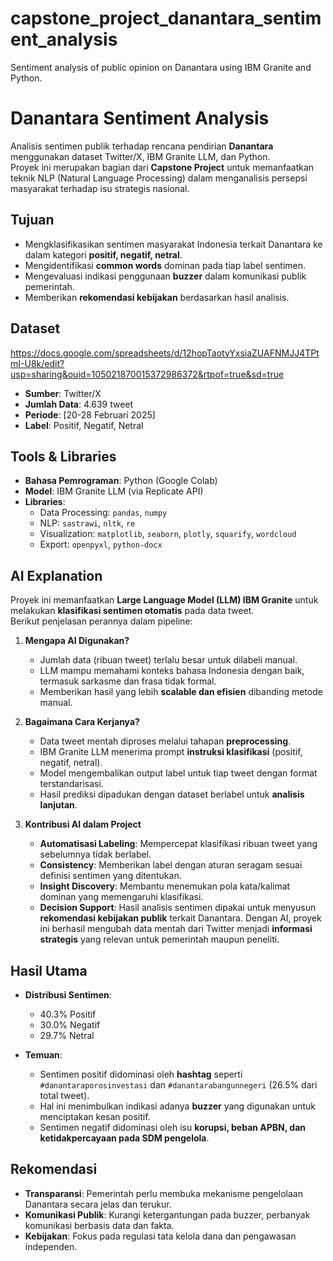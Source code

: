 # capstone_project_danantara_sentiment_analysis
Sentiment analysis of public opinion on Danantara using IBM Granite and Python.
# Danantara Sentiment Analysis

Analisis sentimen publik terhadap rencana pendirian **Danantara** menggunakan dataset Twitter/X, IBM Granite LLM, dan Python.  
Proyek ini merupakan bagian dari **Capstone Project** untuk memanfaatkan teknik NLP (Natural Language Processing) dalam menganalisis persepsi masyarakat terhadap isu strategis nasional.

## Tujuan
- Mengklasifikasikan sentimen masyarakat Indonesia terkait Danantara ke dalam kategori **positif, negatif, netral**.  
- Mengidentifikasi **common words** dominan pada tiap label sentimen.  
- Mengevaluasi indikasi penggunaan **buzzer** dalam komunikasi publik pemerintah.  
- Memberikan **rekomendasi kebijakan** berdasarkan hasil analisis.

## Dataset
https://docs.google.com/spreadsheets/d/12hopTaotyYxsiaZUAFNMJJ4TPtmI-U8k/edit?usp=sharing&ouid=105021870015372986372&rtpof=true&sd=true
- **Sumber**: Twitter/X  
- **Jumlah Data**: 4.639 tweet  
- **Periode**: [20-28 Februari 2025]  
- **Label**: Positif, Negatif, Netral  

## Tools & Libraries
- **Bahasa Pemrograman**: Python (Google Colab)  
- **Model**: IBM Granite LLM (via Replicate API)  
- **Libraries**:  
  - Data Processing: `pandas`, `numpy`  
  - NLP: `sastrawi`, `nltk`, `re`  
  - Visualization: `matplotlib`, `seaborn`, `plotly`, `squarify`, `wordcloud`  
  - Export: `openpyxl`, `python-docx`

## AI Explanation
Proyek ini memanfaatkan **Large Language Model (LLM) IBM Granite** untuk melakukan **klasifikasi sentimen otomatis** pada data tweet.  
Berikut penjelasan perannya dalam pipeline:

1. **Mengapa AI Digunakan?**
   - Jumlah data (ribuan tweet) terlalu besar untuk dilabeli manual.
   - LLM mampu memahami konteks bahasa Indonesia dengan baik, termasuk sarkasme dan frasa tidak formal.
   - Memberikan hasil yang lebih **scalable dan efisien** dibanding metode manual.

2. **Bagaimana Cara Kerjanya?**
   - Data tweet mentah diproses melalui tahapan **preprocessing**.
   - IBM Granite LLM menerima prompt **instruksi klasifikasi** (positif, negatif, netral).
   - Model mengembalikan output label untuk tiap tweet dengan format terstandarisasi.
   - Hasil prediksi dipadukan dengan dataset berlabel untuk **analisis lanjutan**.

3. **Kontribusi AI dalam Project**
   - **Automatisasi Labeling**: Mempercepat klasifikasi ribuan tweet yang sebelumnya tidak berlabel.
   - **Consistency**: Memberikan label dengan aturan seragam sesuai definisi sentimen yang ditentukan.
   - **Insight Discovery**: Membantu menemukan pola kata/kalimat dominan yang memengaruhi klasifikasi.
   - **Decision Support**: Hasil analisis sentimen dipakai untuk menyusun **rekomendasi kebijakan publik** terkait Danantara.
Dengan AI, proyek ini berhasil mengubah data mentah dari Twitter menjadi **informasi strategis** yang relevan untuk pemerintah maupun peneliti.

## Hasil Utama
- **Distribusi Sentimen**:  
  - 40.3% Positif  
  - 30.0% Negatif  
  - 29.7% Netral  

- **Temuan**:  
  - Sentimen positif didominasi oleh **hashtag** seperti `#danantaraporosinvestasi` dan `#danantarabangunnegeri` (26.5% dari total tweet).  
  - Hal ini menimbulkan indikasi adanya **buzzer** yang digunakan untuk menciptakan kesan positif.  
  - Sentimen negatif didominasi oleh isu **korupsi, beban APBN, dan ketidakpercayaan pada SDM pengelola**.

## Rekomendasi
- **Transparansi**: Pemerintah perlu membuka mekanisme pengelolaan Danantara secara jelas dan terukur.  
- **Komunikasi Publik**: Kurangi ketergantungan pada buzzer, perbanyak komunikasi berbasis data dan fakta.  
- **Kebijakan**: Fokus pada regulasi tata kelola dana dan pengawasan independen.  
